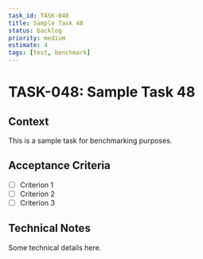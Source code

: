 ```yaml
---
task_id: TASK-048
title: Sample Task 48
status: backlog
priority: medium
estimate: 4
tags: [test, benchmark]
---
```


# TASK-048: Sample Task 48

## Context
This is a sample task for benchmarking purposes.

## Acceptance Criteria
- [ ] Criterion 1
- [ ] Criterion 2
- [ ] Criterion 3

## Technical Notes
Some technical details here.
